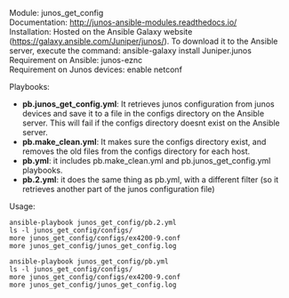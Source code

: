 Module: junos_get_config  
Documentation: http://junos-ansible-modules.readthedocs.io/  
Installation: Hosted on the Ansible Galaxy website (https://galaxy.ansible.com/Juniper/junos/). To download it to the Ansible server, execute the command: ansible-galaxy install Juniper.junos  
Requirement on Ansible: junos-eznc  
Requirement on Junos devices: enable netconf  

Playbooks: 
- **pb.junos_get_config.yml**: It retrieves junos configuration from junos devices and save it to a file in the configs directory on the Ansible server. This will fail if the configs directory doesnt exist on the Ansible server.
- **pb.make_clean.yml**: It makes sure the configs directory exist, and removes the old files from the configs directory for each host.  
- **pb.yml**: it includes pb.make_clean.yml and pb.junos_get_config.yml playbooks.  
- **pb.2.yml**: it does the same thing as pb.yml, with a different filter (so it retrieves another part of the junos configuration file)  
 
Usage:
```
ansible-playbook junos_get_config/pb.2.yml  
ls -l junos_get_config/configs/
more junos_get_config/configs/ex4200-9.conf
more junos_get_config/junos_get_config.log

ansible-playbook junos_get_config/pb.yml  
ls -l junos_get_config/configs/
more junos_get_config/configs/ex4200-9.conf
more junos_get_config/junos_get_config.log
```

